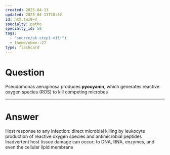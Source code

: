```yaml
---
created: 2025-04-13
updated: 2025-04-13T10:52
id: nXX.twI9=V
specialty: patho
specialty_id: 58
tags:
  - "source/ak-step1-v11:": 
  - theme/nbme::27
type: flashcard
---
```


# Question
Pseudomonas aeruginosa produces **pyocyanin**, which generates reactive oxygen species (ROS) to kill competing microbes

---

# Answer
Host response to any infection: direct microbial killing by leukocyte production of reactive oxygen species and antimicrobial peptides  Inadvertent host tissue damage can occur; to DNA, RNA, enzymes, and even the cellular lipid membrane